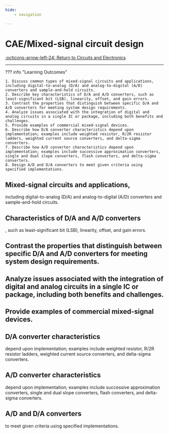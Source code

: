 ```yaml
---
hide:
    - navigation 

---
```


# CAE/Mixed-signal circuit design

[:octicons-arrow-left-24: Return to Circuits and Electronics](/Bodies-of-Knowledge/Circuits-Electronics/)

---

??? info "Learning Outcomes"

    1. Discuss common types of mixed-signal circuits and applications, including digital-to-analog (D/A) and analog-to-digital (A/D) converters and sample-and-hold circuits.
    2. Describe key characteristics of D/A and A/D converters, such as least-significant bit (LSB), linearity, offset, and gain errors.
    3. Contrast the properties that distinguish between specific D/A and A/D converters for meeting system design requirements.
    4. Analyze issues associated with the integration of digital and analog circuits in a single IC or package, including both benefits and challenges.
    5. Provide examples of commercial mixed-signal devices.
    6. Describe how D/A converter characteristics depend upon implementation; examples include weighted resistor, R/2R resistor ladders, weighted current source converters, and delta-sigma converters.
    7. Describe how A/D converter characteristics depend upon implementation; examples include successive approximation converters, single and dual slope converters, flash converters, and delta-sigma converters.
    8. Design A/D and D/A converters to meet given criteria using specified implementations.

## Mixed-signal circuits and applications, 

including digital-to-analog (D/A) and analog-to-digital (A/D) converters and sample-and-hold circuits.

## Characteristics of D/A and A/D converters

, such as least-significant bit (LSB), linearity, offset, and gain errors.

## Contrast the properties that distinguish between specific D/A and A/D converters for meeting system design requirements.

## Analyze issues associated with the integration of digital and analog circuits in a single IC or package, including both benefits and challenges.

## Provide examples of commercial mixed-signal devices.

## D/A converter characteristics 

depend upon implementation; examples include weighted resistor, R/2R resistor ladders, weighted current source converters, and delta-sigma converters.

## A/D converter characteristics 

depend upon implementation; examples include successive approximation converters, single and dual slope converters, flash converters, and delta-sigma converters.

## A/D and D/A converters

 to meet given criteria using specified implementations.